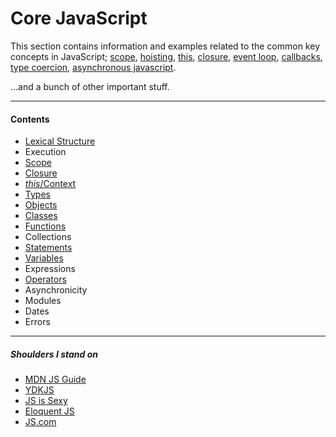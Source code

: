 # Core JavaScript

This section contains information and examples related to the common key concepts in JavaScript; [scope](scope), [hoisting](scope/hoisting), [this](this), [closure](scope/closure/), [event loop](execution/event-loop), [callbacks](types/composite/functions/callbacks), [type coercion](./types/transformation/coercion), [asynchronous javascript](asynchronicity/).

...and a bunch of other important stuff.

---

#### Contents

- [Lexical Structure](lexical-structure)
- Execution
- [Scope](scope)
- [Closure](scope/closure)
- [_this_/Context](this)
- [Types](types)
- [Objects](types/composite/objects)
- [Classes](classes)
- [Functions](types/composite/functions)
- Collections
- [Statements](statements)
- [Variables](variables)
- Expressions
- [Operators](operators)
- Asynchronicity
- Modules
- Dates
- Errors

---

##### Shoulders I stand on

- [MDN JS Guide](https://developer.mozilla.org/en-US/docs/Web/JavaScript/Guide)
- [YDKJS](https://github.com/getify/You-Dont-Know-JS)
- [JS is Sexy](http://javascriptissexy.com/)
- [Eloquent JS](http://eloquentjavascript.net)
- [JS.com](https://www.javascript.com)
